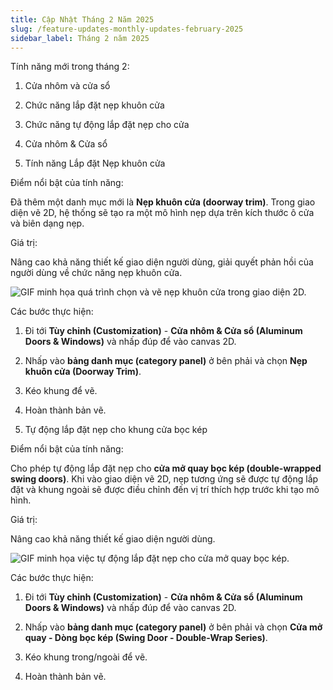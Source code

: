 ```yaml
---
title: Cập Nhật Tháng 2 Năm 2025
slug: /feature-updates-monthly-updates-february-2025
sidebar_label: Tháng 2 năm 2025
---
```


Tính năng mới trong tháng 2:

1. Cửa nhôm và cửa sổ

1. Chức năng lắp đặt nẹp khuôn cửa

2. Chức năng tự động lắp đặt nẹp cho cửa

01. Cửa nhôm & Cửa sổ

1. Tính năng Lắp đặt Nẹp khuôn cửa

Điểm nổi bật của tính năng:

Đã thêm một danh mục mới là **Nẹp khuôn cửa (doorway trim)**. Trong giao diện vẽ 2D, hệ thống sẽ tạo ra một mô hình nẹp dựa trên kích thước ô cửa và biên dạng nẹp.

Giá trị:

Nâng cao khả năng thiết kế giao diện người dùng, giải quyết phản hồi của người dùng về chức năng nẹp khuôn cửa.

![GIF minh họa quá trình chọn và vẽ nẹp khuôn cửa trong giao diện 2D.](https://storage.googleapis.com/jegavn_kb/images/2c660dbc0ddb4cc8931f23154fe3805e.gif)

Các bước thực hiện:

1. Đi tới **Tùy chỉnh (Customization)** - **Cửa nhôm & Cửa sổ (Aluminum Doors & Windows)** và nhấp đúp để vào canvas 2D.

2. Nhấp vào **bảng danh mục (category panel)** ở bên phải và chọn **Nẹp khuôn cửa (Doorway Trim)**.

3. Kéo khung để vẽ.

4. Hoàn thành bản vẽ.

2. Tự động lắp đặt nẹp cho khung cửa bọc kép

Điểm nổi bật của tính năng:

Cho phép tự động lắp đặt nẹp cho **cửa mở quay bọc kép (double-wrapped swing doors)**. Khi vào giao diện vẽ 2D, nẹp tương ứng sẽ được tự động lắp đặt và khung ngoài sẽ được điều chỉnh đến vị trí thích hợp trước khi tạo mô hình.

Giá trị:

Nâng cao khả năng thiết kế giao diện người dùng.

![GIF minh họa việc tự động lắp đặt nẹp cho cửa mở quay bọc kép.](https://storage.googleapis.com/jegavn_kb/images/31eb58c8eab5479bbd7e1532c9f5a212.gif)

Các bước thực hiện:

1. Đi tới **Tùy chỉnh (Customization)** - **Cửa nhôm & Cửa sổ (Aluminum Doors & Windows)** và nhấp đúp để vào canvas 2D.

2. Nhấp vào **bảng danh mục (category panel)** ở bên phải và chọn **Cửa mở quay - Dòng bọc kép (Swing Door - Double-Wrap Series)**.

3. Kéo khung trong/ngoài để vẽ.

4. Hoàn thành bản vẽ.